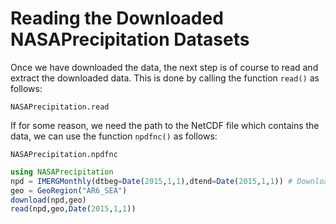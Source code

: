 # Reading the Downloaded NASAPrecipitation Datasets

Once we have downloaded the data, the next step is of course to read and extract the downloaded data.  This is done by calling the function `read()` as follows:

```@docs
NASAPrecipitation.read
```

If for some reason, we need the path to the NetCDF file which contains the data, we can use the function `npdfnc()` as follows:

```@docs
NASAPrecipitation.npdfnc
```

```julia
using NASAPrecipitation
npd = IMERGMonthly(dtbeg=Date(2015,1,1),dtend=Date(2015,1,1)) # Downloads IMERG Monthly Data for the year 2015
geo = GeoRegion("AR6_SEA")
download(npd,geo)
read(npd,geo,Date(2015,1,1))
```